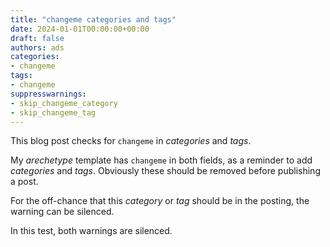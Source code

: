 ```yaml
---
title: "changeme categories and tags"
date: 2024-01-01T00:00:00+00:00
draft: false
authors: ads
categories:
- changeme
tags:
- changeme
suppresswarnings:
- skip_changeme_category
- skip_changeme_tag
---
```


This blog post checks for `changeme` in *categories* and *tags*.

My *arechetype* template has `changeme` in both fields, as a reminder to add *categories* and *tags*.
Obviously these should be removed before publishing a post.

For the off-chance that this *category* or *tag* should be in the posting, the warning can be silenced.

In this test, both warnings are silenced.
